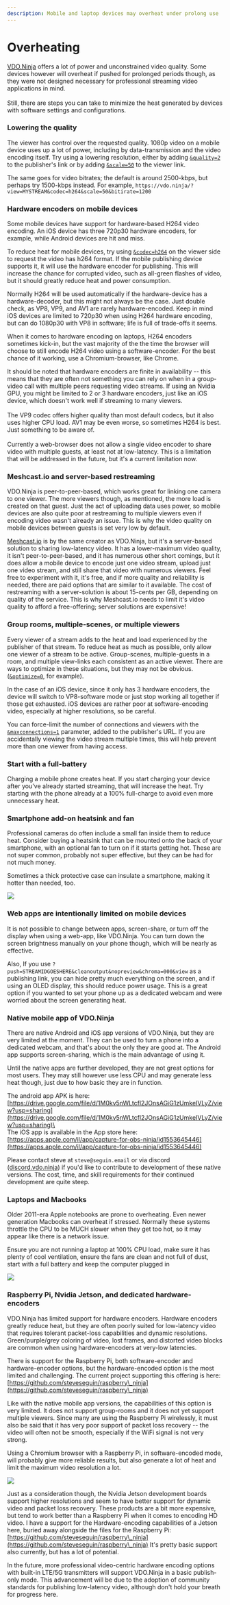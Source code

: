 ```yaml
---
description: Mobile and laptop devices may overheat under prolong use
---
```


# Overheating

[VDO.Ninja](https://vdo.ninja) offers a lot of power and unconstrained video quality. Some devices however will overheat if pushed for prolonged periods though, as they were not designed necessary for professional streaming video applications in mind.\
\
Still, there are steps you can take to minimize the heat generated by devices with software settings and configurations.

### Lowering the quality&#x20;

The viewer has control over the requested quality. 1080p video on a mobile device uses up a lot of power, including by data-transmission and the video encoding itself. Try using a lowering resolution, either by adding [`&quality=2`](../source-settings/quality.md) to the publisher's link or by adding [`&scale=50`](../advanced-settings/view-parameters/scale.md) to the viewer link.

The same goes for video bitrates; the default is around 2500-kbps, but perhaps try 1500-kbps instead. For example, `https://vdo.ninja/?view=MYSTREAM&codec=h264&scale=50&bitirate=1200`

### Hardware encoders on mobile devices

Some mobile devices have support for hardware-based H264 video encoding. An iOS device has three 720p30 hardware encoders, for example, while Android devices are hit and miss.

To reduce heat for mobile devices, try using [`&codec=h264`](../advanced-settings/view-parameters/codec.md) on the viewer side to request the video has h264 format. If the mobile publishing device supports it, it will use the hardware encoder for publishing. This will increase the chance for corrupted video, such as all-green flashes of video, but it should greatly reduce heat and power consumption.

Normally H264 will be used automatically if the hardware-device has a hardware-decoder, but this might not always be the case. Just double check, as VP8, VP9, and AV1 are rarely hardware-encoded. Keep in mind iOS devices are limited to 720p30 when using H264 hardware encoding, but can do 1080p30 with VP8 in software; life is full of trade-offs it seems.

When it comes to hardware encoding on laptops, H264 encoders sometimes kick-in, but the vast majority of the the time the browser will choose to still encode H264 video using a software-encoder. For the best chance of it working, use a Chromium-browser, like Chrome.

It should be noted that hardware encoders are finite in availability -- this means that they are often not something you can rely on when in a group-video call with multiple peers requesting video streams. If using an Nvidia GPU, you might be limited to 2 or 3 hardware encoders, just like an iOS device, which doesn't work well if streaming to many viewers. \
\
The VP9 codec offers higher quality than most default codecs, but it also uses higher CPU load. AV1 may be even worse, so sometimes H264 is best. Just something to be aware of.\
\
Currently a web-browser does not allow a single video encoder to share video with multiple guests, at least not at low-latency. This is a limitation that will be addressed in the future, but it's a current limitation now.

### Meshcast.io and server-based restreaming

VDO.Ninja is peer-to-peer-based, which works great for linking one camera to one viewer. The more viewers though, as mentioned, the more load is created on that guest. Just the act of uploading data uses power, so mobile devices are also quite poor at restreaming to multiple viewers even if encoding video wasn't already an issue. This is why the video quality on mobile devices between guests is set very low by default.

[Meshcast.io](https://meshcast.io) is by the same creator as VDO.Ninja, but it's a server-based solution to sharing low-latency video. It has a lower-maximum video quality, it isn't peer-to-peer-based, and it has numerous other short comings, but it does allow a mobile device to encode just one video stream, upload just one video stream, and still share that video with numerous viewers. Feel free to experiment with it, it's free, and if more quality and reliability is needed, there are paid options that are similar to it available. The cost of restreaming with a server-solution is about 15-cents per GB, depending on quality of the service. This is why Meshcast.io needs to limit it's video quality to afford a free-offering; server solutions are expensive!

### Group rooms, multiple-scenes, or multiple viewers

Every viewer of a stream adds to the heat and load experienced by the publisher of that stream. To reduce heat as much as possible, only allow one viewer of a stream to be active. Group-scenes, multiple-guests in a room, and multiple view-links each consistent as an active viewer. There are ways to optimize in these situations, but they may not be obvious. ([`&optimize=0`](../advanced-settings/view-parameters/optimize.md), for example).

In the case of an iOS device, since it only has 3 hardware encoders, the device will switch to VP8-software mode or just stop working all together if those get exhausted. iOS devices are rather poor at software-encoding video, especially at higher resolutions, so be careful.

You can force-limit the number of connections and viewers with the [`&maxconnections=1`](../advanced-settings/settings-parameters/and-maxconnections.md) parameter, added to the publisher's URL. If you are accidentally viewing the video stream multiple times, this will help prevent more than one viewer from having access.

### Start with a full-battery

Charging a mobile phone creates heat. If you start charging your device after you've already started streaming, that will increase the heat. Try starting with the phone already at a 100% full-charge to avoid even more unnecessary heat.

### Smartphone add-on heatsink and fan

Professional cameras do often include a small fan inside them to reduce heat. Consider buying a heatsink that can be mounted onto the back of your smartphone, with an optional fan to turn on if it starts getting hot. These are not super common, probably not super effective, but they can be had for not much money.

Sometimes a thick protective case can insulate a smartphone, making it hotter than needed, too.&#x20;

![](<../.gitbook/assets/image (4).png>)

### Web apps are intentionally limited on mobile devices

It is not possible to change between apps, screen-share, or turn off the display when using a web-app, like VDO.Ninja. You can turn down the screen brightness manually on your phone though, which will be nearly as effective.

Also, If you use `?push=STREAMIDGOESHERE&cleanoutput&nopreview&chroma=000&view` as a publishing link, you can hide pretty much everything on the screen, and if using an OLED display, this should reduce power usage. This is a great option if you wanted to set your phone up as a dedicated webcam and were worried about the screen generating heat.

### Native mobile app of VDO.Ninja

There are native Android and iOS app versions of VDO.Ninja, but they are very limited at the moment. They can be used to turn a phone into a dedicated webcam, and that's about the only they are good at. The Android app supports screen-sharing, which is the main advantage of using it.

Until the native apps are further developed, they are not great options for most users. They may still however use less CPU and may generate less heat though, just due to how basic they are in function.

The android app APK is here: [https://drive.google.com/file/d/1M0kv5nWLtcfl2JOnsAGiG1zUmkeIVLyZ/view?usp=sharing](https://drive.google.com/file/d/1M0kv5nWLtcfl2JOnsAGiG1zUmkeIVLyZ/view?usp=sharing)\
\
The iOS app is available in the App store here: [https://apps.apple.com/il/app/capture-for-obs-ninja/id1553645446](https://apps.apple.com/il/app/capture-for-obs-ninja/id1553645446)

Please contact steve at `steve@seguin.email` or via discord ([discord.vdo.ninja](https://discord.vdo.ninja)) if you'd like to contribute to development of these native versions. The cost, time, and skill requirements for their continued development are quite steep.

### Laptops and Macbooks

Older 2011-era Apple notebooks are prone to overheating. Even newer generation Macbooks can overheat if stressed. Normally these systems throttle the CPU to be MUCH slower when they get too hot, so it may appear like there is a network issue.&#x20;

Ensure you are not running a laptop at 100% CPU load, make sure it has plenty of cool ventilation, ensure the fans are clean and not full of dust, start with a full battery and keep the computer plugged in

![](<../.gitbook/assets/image (5).png>)

### Raspberry Pi, Nvidia Jetson, and dedicated hardware-encoders

VDO.Ninja has limited support for hardware encoders. Hardware encoders greatly reduce heat, but they are often poorly suited for low-latency video that requires tolerant packet-loss capabilities and dynamic resolutions. Green/purple/grey coloring of video, lost frames, and distorted video blocks are common when using hardware-encoders at very-low latencies.&#x20;

There is support for the Raspberry Pi, both software-encoder and hardware-encoder options, but the hardware-encoded option is the most limited and challenging. The current project supporting this offering is here: [https://github.com/steveseguin/raspberry\_ninja](https://github.com/steveseguin/raspberry\_ninja)

Like with the native mobile app versions, the capabilities of this option is very limited. It does not support group-rooms and it does not yet support multiple viewers. Since many are using the Raspberry Pi wirelessly, it must also be said that it has very poor support of packet loss recovery -- the video will often not be smooth, especially if the WiFi signal is not very strong.&#x20;

Using a Chromium browser with a Raspberry Pi, in software-encoded mode, will probably give more reliable results, but also generate a lot of heat and limit the maximum video resolution a lot.

![](<../.gitbook/assets/image (6).png>)

Just as a consideration though, the Nvidia Jetson development boards support higher resolutions and seem to have better support for dynamic video and packet loss recovery. These products are a bit more expensive, but tend to work better than a Raspberry Pi when it comes to encoding HD video. I have a support for the Hardware-encoding capabilities of a Jetson here, buried away alongside the files for the Raspberry Pi: [https://github.com/steveseguin/raspberry\_ninja](https://github.com/steveseguin/raspberry\_ninja) It's pretty basic support also currently, but has a lot of potential.

In the future, more professional video-centric hardware encoding options with built-in LTE/5G transmitters will support VDO.Ninja in a basic publish-only mode. This advancement will be due to the adoption of community standards for publishing low-latency video, although don't hold your breath for progress here.
